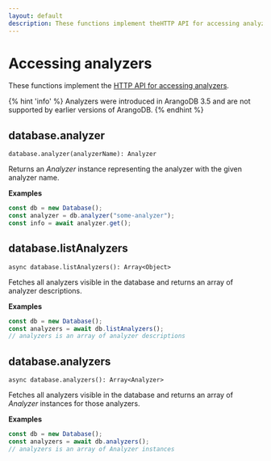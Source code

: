 ```yaml
---
layout: default
description: These functions implement theHTTP API for accessing analyzers
---
```


# Accessing analyzers

These functions implement the
[HTTP API for accessing analyzers](../http/analyzers-index.html).

{% hint 'info' %}
Analyzers were introduced in ArangoDB 3.5 and are not supported by earlier
versions of ArangoDB.
{% endhint %}

## database.analyzer

`database.analyzer(analyzerName): Analyzer`

Returns an _Analyzer_ instance representing the analyzer with the given analyzer
name.

**Examples**

```js
const db = new Database();
const analyzer = db.analyzer("some-analyzer");
const info = await analyzer.get();
```

## database.listAnalyzers

`async database.listAnalyzers(): Array<Object>`

Fetches all analyzers visible in the database and returns an array of analyzer
descriptions.

**Examples**

```js
const db = new Database();
const analyzers = await db.listAnalyzers();
// analyzers is an array of analyzer descriptions
```

## database.analyzers

`async database.analyzers(): Array<Analyzer>`

Fetches all analyzers visible in the database and returns an array of _Analyzer_
instances for those analyzers.

**Examples**

```js
const db = new Database();
const analyzers = await db.analyzers();
// analyzers is an array of Analyzer instances
```
